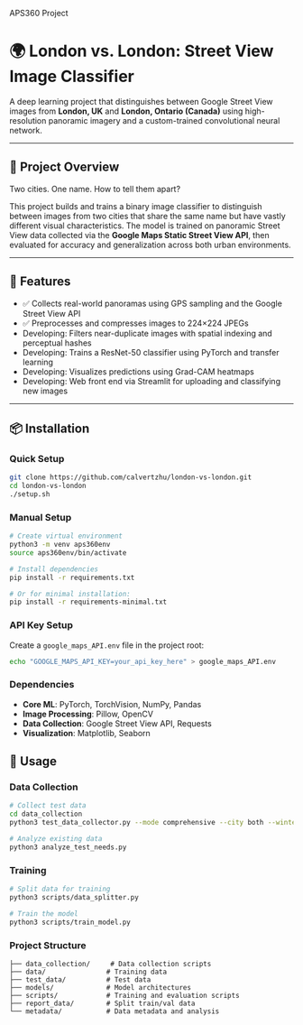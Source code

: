 APS360 Project

# 🌍 London vs. London: Street View Image Classifier

A deep learning project that distinguishes between Google Street View images from **London, UK** and **London, Ontario (Canada)** using high-resolution panoramic imagery and a custom-trained convolutional neural network.

---

## 🧠 Project Overview

Two cities. One name. How to tell them apart?

This project builds and trains a binary image classifier to distinguish between images from two cities that share the same name but have vastly different visual characteristics. The model is trained on panoramic Street View data collected via the **Google Maps Static Street View API**, then evaluated for accuracy and generalization across both urban environments.

---

## 🔧 Features

- ✅ Collects real-world panoramas using GPS sampling and the Google Street View API
- ✅ Preprocesses and compresses images to 224×224 JPEGs
- Developing: Filters near-duplicate images with spatial indexing and perceptual hashes 
- Developing: Trains a ResNet-50 classifier using PyTorch and transfer learning 
- Developing: Visualizes predictions using Grad-CAM heatmaps 
- Developing: Web front end via Streamlit for uploading and classifying new images 

---

## 📦 Installation

### Quick Setup
```bash
git clone https://github.com/calvertzhu/london-vs-london.git
cd london-vs-london
./setup.sh
```

### Manual Setup
```bash
# Create virtual environment
python3 -m venv aps360env
source aps360env/bin/activate

# Install dependencies
pip install -r requirements.txt

# Or for minimal installation:
pip install -r requirements-minimal.txt
```

### API Key Setup
Create a `google_maps_API.env` file in the project root:
```bash
echo "GOOGLE_MAPS_API_KEY=your_api_key_here" > google_maps_API.env
```

### Dependencies
- **Core ML**: PyTorch, TorchVision, NumPy, Pandas
- **Image Processing**: Pillow, OpenCV
- **Data Collection**: Google Street View API, Requests
- **Visualization**: Matplotlib, Seaborn

## 🚀 Usage

### Data Collection
```bash
# Collect test data
cd data_collection
python3 test_data_collector.py --mode comprehensive --city both --winter 50 --outside 50

# Analyze existing data
python3 analyze_test_needs.py
```

### Training
```bash
# Split data for training
python3 scripts/data_splitter.py

# Train the model
python3 scripts/train_model.py
```

### Project Structure
```
├── data_collection/     # Data collection scripts
├── data/               # Training data
├── test_data/          # Test data
├── models/             # Model architectures
├── scripts/            # Training and evaluation scripts
├── report_data/        # Split train/val data
└── metadata/           # Data metadata and analysis
```